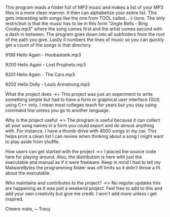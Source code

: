 This program reads a folder full of MP3 music and makes a list of your MP3 files in a more clean manner.  It then can alphabetize your entire list.  This gets interesting with songs like the one from TOOL called... (-)ions.  The only restriction is that the music has to be in this form "Jingle Bells - Bing Crosby.mp3" where the song comes first and the artist comes second with a dash in between.  The program goes down into all subfolders from the root of the path you give. Lastly it numbers the lines of music so you can quickly get a count of the songs in that directory.

9199  Hello Again - Hoobastank.mp3

9200  Hello Again - Lost Prophets.mp3

9201  Hello Again - The Cars.mp3

9202  Hello Dolly - Louis Armstrong.mp3

What the project does ->> This project was just an experiment to write something simple but had to have a form or graphical user interface (GUI) using C++ only.  I mean most colleges teach for years but you stay using command line unless you go to another language.

Why is the project useful ->>	The program is useful because it can collect all your song names in a form you could export and do almost anything with. For instance, I have a thumb-drive with 4000 songs in my car.  This helps print a clean list I can review when thinking about a song I might want to play aside from shuffle.

How users can get started with the project ->>	I placed the source code here for playing around. Also, the distribution is here with just the executable and manual as if it were freeware.  Keep in mind I had to tell my MalwareBytes the programming folder was off limits so it didn't throw a fit about the executable.

Who maintains and contributes to the project? ->>	No regular updates this are happening as it was just a weekend project. Feel free to add to this and add your own creativity but give me credit. I won't add more unless I get inspired.


Cheers mate,
~ Tracy



